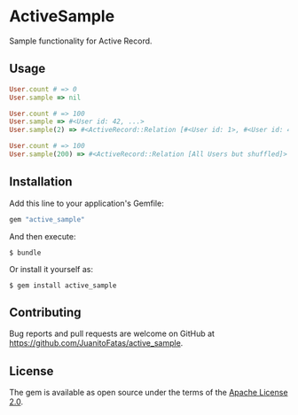 # ActiveSample

Sample functionality for Active Record.

## Usage

```ruby
User.count # => 0
User.sample => nil

User.count # => 100
User.sample => #<User id: 42, ...>
User.sample(2) => #<ActiveRecord::Relation [#<User id: 1>, #<User id: 42>]>

User.count # => 100
User.sample(200) => #<ActiveRecord::Relation [All Users but shuffled]>
```

## Installation

Add this line to your application's Gemfile:

```ruby
gem "active_sample"
```

And then execute:

    $ bundle

Or install it yourself as:

    $ gem install active_sample

## Contributing

Bug reports and pull requests are welcome on GitHub at https://github.com/JuanitoFatas/active_sample.


## License

The gem is available as open source under the terms of the [Apache License 2.0](http://www.apache.org/licenses/LICENSE-2.0).

